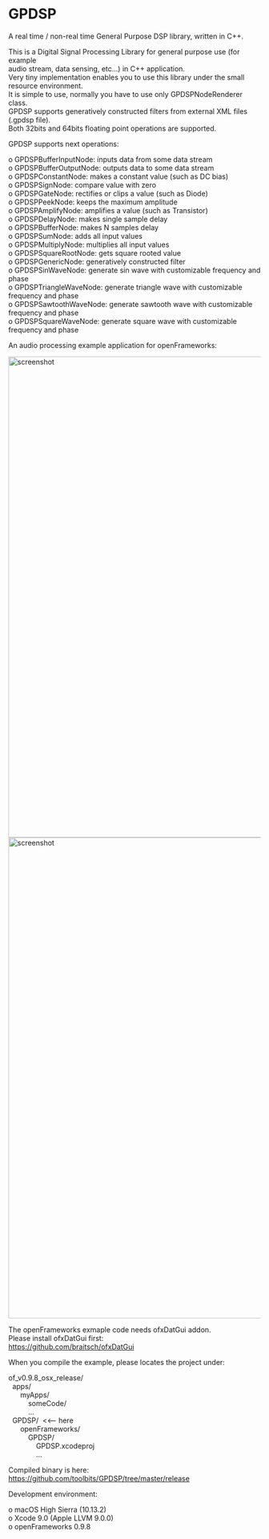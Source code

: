 # GPDSP
A real time / non-real time General Purpose DSP library, written in C++.  

This is a Digital Signal Processing Library for general purpose use (for example  
audio stream, data sensing, etc...) in C++ application.  
Very tiny implementation enables you to use this library under the small resource environment.  
It is simple to use, normally you have to use only GPDSPNodeRenderer class.  
GPDSP supports generatively constructed filters from external XML files (.gpdsp file).  
Both 32bits and 64bits floating point operations are supported.  

GPDSP supports next operations:  

o GPDSPBufferInputNode: inputs data from some data stream  
o GPDSPBufferOutputNode: outputs data to some data stream  
o GPDSPConstantNode: makes a constant value (such as DC bias)  
o GPDSPSignNode: compare value with zero  
o GPDSPGateNode: rectifies or clips a value (such as Diode)  
o GPDSPPeekNode: keeps the maximum amplitude  
o GPDSPAmplifyNode: amplifies a value (such as Transistor)  
o GPDSPDelayNode: makes single sample delay  
o GPDSPBufferNode: makes N samples delay  
o GPDSPSumNode: adds all input values  
o GPDSPMultiplyNode: multiplies all input values  
o GPDSPSquareRootNode: gets square rooted value  
o GPDSPGenericNode: generatively constructed filter  
o GPDSPSinWaveNode: generate sin wave with customizable frequency and phase  
o GPDSPTriangleWaveNode: generate triangle wave with customizable frequency and phase  
o GPDSPSawtoothWaveNode: generate sawtooth wave with customizable frequency and phase  
o GPDSPSquareWaveNode: generate square wave with customizable frequency and phase  

An audio processing example application for openFrameworks:  

<img width="960" alt="screenshot" src="https://user-images.githubusercontent.com/1215065/34238138-8f419cca-e643-11e7-875b-2ce06e682744.png">
<img width="960" alt="screenshot" src="https://user-images.githubusercontent.com/1215065/34238146-950483ca-e643-11e7-9e03-78d545a7fbbe.png">

The openFrameworks exmaple code needs ofxDatGui addon.  
Please install ofxDatGui first:  
https://github.com/braitsch/ofxDatGui  

When you compile the example, please locates the project under:  

of_v0.9.8_osx_release/  
    apps/  
        myApps/  
            someCode/  
            ...  
    GPDSP/  <<-- here  
        openFrameworks/  
            GPDSP/  
                GPDSP.xcodeproj  
                ...  

Compiled binary is here:  
https://github.com/toolbits/GPDSP/tree/master/release  

Development environment:  

o macOS High Sierra (10.13.2)  
o Xcode 9.0 (Apple LLVM 9.0.0)  
o openFrameworks 0.9.8  
